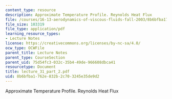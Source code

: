 ```yaml
---
content_type: resource
description: Approximate Temperature Profile. Reynolds Heat Flux
file: /courses/16-13-aerodynamics-of-viscous-fluids-fall-2003/8b6bfba1762e832b2c703245e35de9d2_lecture_31_part_2.pdf
file_size: 103319
file_type: application/pdf
learning_resource_types:
- Lecture Notes
license: https://creativecommons.org/licenses/by-nc-sa/4.0/
ocw_type: OCWFile
parent_title: Lecture Notes
parent_type: CourseSection
parent_uid: 75d54fc3-032c-35b4-49de-966608dbca41
resourcetype: Document
title: lecture_31_part_2.pdf
uid: 8b6bfba1-762e-832b-2c70-3245e35de9d2
---
```

Approximate Temperature Profile. Reynolds Heat Flux